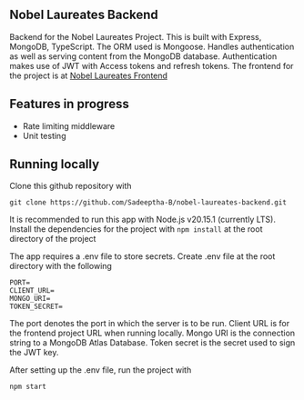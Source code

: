 ## Nobel Laureates Backend

Backend for the Nobel Laureates Project. This is built with Express, MongoDB, TypeScript. The ORM used is Mongoose. Handles authentication as well as serving content from the MongoDB database. Authentication makes use of JWT with Access tokens and refresh tokens.
The frontend for the project is at [Nobel Laureates Frontend](https://github.com/Sadeeptha-B/nobel-laureates-frontend)

## Features in progress

- Rate limiting middleware
- Unit testing

## Running locally

Clone this github repository with

```
git clone https://github.com/Sadeeptha-B/nobel-laureates-backend.git
```

It is recommended to run this app with Node.js v20.15.1 (currently LTS). Install the dependencies for the project with `npm install` at the root directory of the project

The app requires a .env file to store secrets. Create .env file at the root directory with the following

```
PORT=
CLIENT_URL=
MONGO_URI=
TOKEN_SECRET=
```

The port denotes the port in which the server is to be run. Client URL is for the frontend project URL when running locally. Mongo URI is the connection string to a MongoDB Atlas Database. Token secret is the secret used to sign the JWT key.

After setting up the .env file, run the project with

```
npm start
```
